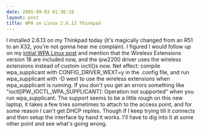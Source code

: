 ```yaml
---
date: 2005-09-03 01:36:19
layout: post
title: WPA on Linux 2.6.13 Thinkpad
---
```


I installed 2.6.13 on my Thinkpad today (it's magically changed from an R51 to an X32, you're not gonna hear me complain). I figured I would follow up on my [initial WPA Linux post](http://www.bitsplitter.net/blog/?p=550) and mention that the Wireless Extensions version 18 are included now, and the ipw2200 driver uses the wireless extensions instead of custom ioctl()s now. Net effect: compile wpa_supplicant with CONFIG_DRIVER_WEXT=y in the .config file, and run wpa_supplicant with -D wext to use the wireless extensions when wpa_supplicant is running. If you don't you get an errors something like "ioctl[IPW_IOCTL_WPA_SUPPLICANT]: Operation not supported" when you run wpa_supplicant. The support seems to be a little rough on this new laptop, it takes a few tries sometimes to attach to the access point, and for some reason I can't get DHCP replies. Though if I keep trying till it connects and then setup the interface by hand it works. I'll have to dig into it at some other point and see what's going wrong.

